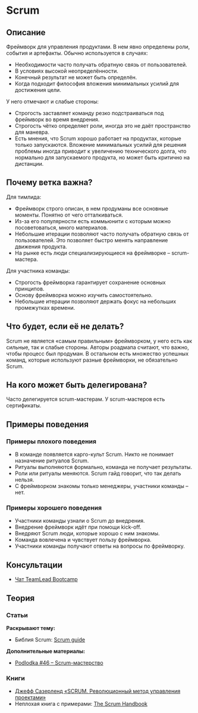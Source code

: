 # Scrum
## Описание
Фреймворк для управления продуктами. В нем явно определены роли, события и артефакты. Обычно используется в случаях:
- Необходимости часто получать обратную связь от пользователей.
- В условиях высокой неопределённости.
- Конечный результат не может быть определён.
- Когда подходит философия вложения минимальных усилий для достижения цели.

У него отмечают и слабые стороны:
- Строгость заставляет команду резко подстраиваться под фреймворк во время внедрения.
- Строгость чётко определяет роли, иногда это не даёт пространство для маневра.
- Есть мнения, что Scrum хорошо работает на продуктах, которые только запускаются. Вложение минимальных усилий для решения проблемы иногда приводит к увеличению технического долга, что нормально для запускаемого продукта, но может быть критично на дистанции.

## Почему ветка важна?
Для тимлида:
- Фреймворк строго описан, в нем продуманы все основные моменты. Понятно от чего отталкиваться.
- Из-за его популярности есть коммьюнити с которым можно посоветоваться, много материалов.
- Небольшие итерации позволяют часто получать обратную связь от пользователей. Это позволяет быстро менять направление движения продукта.
- На рынке есть люди специализирующиеся на фреймворке – scrum-мастера.

Для участника команды:
- Строгость фреймворка гарантирует сохранение основных принципов.
- Основу фреймворка можно изучить самостоятельно.
- Небольшие итерации позволяют держать фокус на небольших промежутках времени.

## Что будет, если её не делать?
Scrum не является «самым правильным» фреймворком, у него есть как сильные, так и слабые стороны. Авторы роадмапа считают, что важно, чтобы процесс был продуман. В остальном есть множество успешных команд, которые используют разные фреймворки, не обязательно Scrum.

## На кого может быть делегирована?
Часто делегируется scrum-мастерам. У scrum-мастеров есть сертификаты.

## Примеры поведения
### Примеры плохого поведения
- В команде появляется карго-культ Scrum. Никто не понимает назначение ритуалов Scrum.
- Ритуалы выполняются формально, команда не получает результаты.
- Роли или ритуалы меняются. Scrum гайд говорит, что так делать нельзя.
- С фреймворком знакомы только менеджеры, участники команды – нет.

### Примеры хорошего поведения
- Участники команды узнали о Scrum до внедрения.
- Внедрение фреймворк идёт при помощи kick-off.
- Внедряют Scrum люди, которые хорошо с ним знакомы.
- Команда вовлечена и чувствует пользу фреймворка.
- Участники команды получают ответы на вопросы по фреймворку.

## Консультации
- [Чат TeamLead Bootcamp](https://t.me/tlbootcamp)

## Теория
### Статьи
**Раскрывают тему:**
- Библия Scrum: [Scrum guide](https://www.scrumguides.org/scrum-guide.html)

**Дополнительные материалы:**
- [Podlodka #46 – Scrum-мастерство](https://soundcloud.com/podlodka/podlodka-46-scrum-masterstvo)

### Книги
- [Джефф Сазерленд «SCRUM. Революционный метод управления проектами»](https://www.litres.ru/dzheff-sazerlend/scrum-revolucionnyy-metod-upravleniya-proektami/)
- Неплохая книга с примерами: [The Scrum Handbook](https://www.goodreads.com/book/show/41441311-scrum-handbook)
